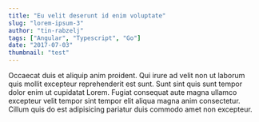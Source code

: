 ```yaml
---
title: "Eu velit deserunt id enim voluptate"
slug: "lorem-ipsum-3"
author: "tin-rabzelj"
tags: ["Angular", "Typescript", "Go"]
date: "2017-07-03"
thumbnail: "test"
---
```


Occaecat duis et aliquip anim proident. Qui irure ad velit non ut laborum quis mollit excepteur reprehenderit est sunt. Sunt sint quis sunt tempor dolor enim ut cupidatat Lorem. Fugiat consequat aute magna ullamco excepteur velit tempor sint tempor elit aliqua magna anim consectetur. Cillum quis do est adipisicing pariatur duis commodo amet non excepteur.
